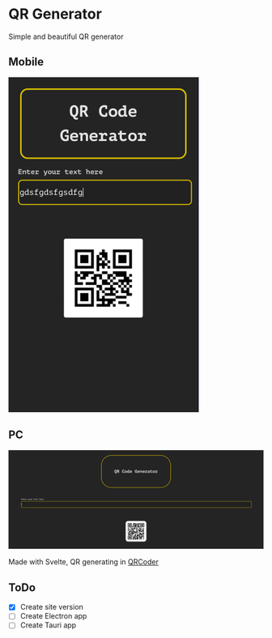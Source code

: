 # QR Generator 
 Simple and beautiful QR generator
 
## Mobile
![Mobile](https://raw.githubusercontent.com/Mikazil/QR-Generator/main/screenshots/Mobile.png)

## PC
![PC](https://raw.githubusercontent.com/Mikazil/QR-Generator/main/screenshots/PC.png)

Made with Svelte, QR generating in [QRCoder](http://qrcoder.ru)

## ToDo
- [x] Create site version
- [ ] Create Electron app
- [ ] Create Tauri app
